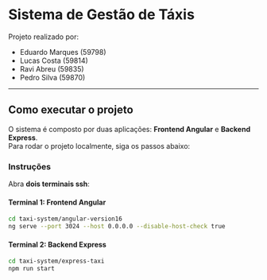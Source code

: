 # Sistema de Gestão de Táxis

Projeto realizado por:

- Eduardo Marques (59798)
- Lucas Costa (59814)
- Ravi Abreu (59835)
- Pedro Silva (59870)

---

## Como executar o projeto

O sistema é composto por duas aplicações: **Frontend Angular** e **Backend Express**.  
Para rodar o projeto localmente, siga os passos abaixo:

### Instruções

Abra **dois terminais ssh**:

#### Terminal 1: Frontend Angular

```bash
cd taxi-system/angular-version16
ng serve --port 3024 --host 0.0.0.0 --disable-host-check true
```

#### Terminal 2: Backend Express

```bash
cd taxi-system/express-taxi
npm run start
```
